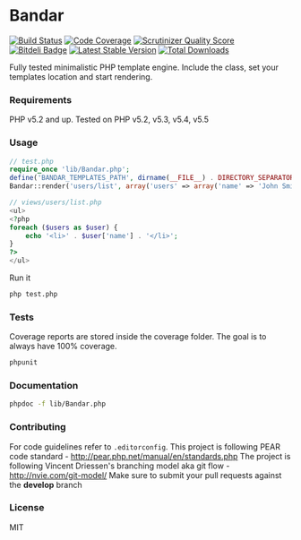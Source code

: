 # Bandar

[![Build Status](https://travis-ci.org/yani-/bandar.png?branch=develop)](https://travis-ci.org/yani-/bandar)
[![Code Coverage](https://scrutinizer-ci.com/g/yani-/bandar/badges/coverage.png?s=c40636c2454c21b02833b845177f72708ac66d80)](https://scrutinizer-ci.com/g/yani-/bandar/)
[![Scrutinizer Quality Score](https://scrutinizer-ci.com/g/yani-/bandar/badges/quality-score.png?s=dafa1ca61bb087fd0ed911b8376a01920fe2477f)](https://scrutinizer-ci.com/g/yani-/bandar/)
[![Bitdeli Badge](https://d2weczhvl823v0.cloudfront.net/yani-/bandar/trend.png)](https://bitdeli.com/free "Bitdeli Badge")
[![Latest Stable Version](https://poser.pugx.org/bandar/bandar/v/stable.png)](https://packagist.org/packages/bandar/bandar)
[![Total Downloads](https://poser.pugx.org/bandar/bandar/downloads.png)](https://packagist.org/packages/bandar/bandar)

Fully tested minimalistic PHP template engine. Include the class, set your templates location and start rendering.

### Requirements
PHP v5.2 and up. Tested on PHP v5.2, v5.3, v5.4, v5.5

### Usage
```php
// test.php
require_once 'lib/Bandar.php';
define('BANDAR_TEMPLATES_PATH', dirname(__FILE__) . DIRECTORY_SEPARATOR . 'views');
Bandar::render('users/list', array('users' => array('name' => 'John Smith')));
```
```php
// views/users/list.php
<ul>
<?php
foreach ($users as $user) {
    echo '<li>' . $user['name'] . '</li>';
}
?>
</ul>
```
Run it
```bash
php test.php
```

### Tests
Coverage reports are stored inside the coverage folder. The goal is to always have 100% coverage.
```bash
phpunit
```

### Documentation
```bash
phpdoc -f lib/Bandar.php
```

### Contributing
For code guidelines refer to `.editorconfig`. This project is following PEAR code standard - http://pear.php.net/manual/en/standards.php
The project is following Vincent Driessen's branching model aka git flow - http://nvie.com/git-model/
Make sure to submit your pull requests against the **develop** branch

### License
MIT
